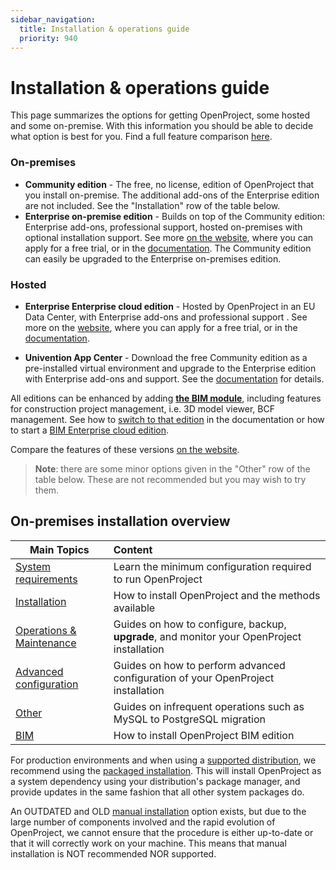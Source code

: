 ```yaml
---
sidebar_navigation:
  title: Installation & operations guide
  priority: 940
---
```


# Installation & operations guide

This page summarizes the options for getting OpenProject, some hosted and some on-premise. With this information you should be able to decide what option is best for you. Find a full feature comparison [here](https://www.openproject.org/pricing/#features).

### On-premises

* **Community edition** - The free, no license, edition of OpenProject that you install on-premise. The additional add-ons of the Enterprise edition are not included. See the "Installation" row of the table below.
* **Enterprise on-premise edition** - Builds on top of the Community edition: Enterprise add-ons, professional support, hosted on-premises with optional installation support. See more [on the website](https://www.openproject.org/enterprise-edition/), where you can apply for a free trial, or in the [documentation](../enterprise-guide/enterprise-on-premises-guide/). The Community edition can easily be upgraded to the Enterprise on-premises edition.

### Hosted

* **Enterprise Enterprise cloud edition** - Hosted by OpenProject in an EU Data Center, with Enterprise add-ons and professional support . See more on the [website](https://www.openproject.org/hosting/), where you can apply for a free trial, or in the [documentation](../enterprise-guide/enterprise-cloud-guide/).

* **Univention App Center** - Download the free Community edition as a pre-installed virtual environment and upgrade to the Enterprise edition with Enterprise add-ons and support. See the [documentation](installation/univention/) for details.

All editions can be enhanced by adding **[the BIM module](../bim-guide/)**, including features for construction project management, i.e. 3D model viewer, BCF management. See how to [switch to that edition](bim-edition/) in the documentation or how to start a [BIM Enterprise cloud edition](https://start.openproject.com/trial/bim).

Compare the features of these versions [on the website](https://www.openproject.org/pricing/#features). 

> **Note**: there are some minor options given in the "Other" row of the table below. These are not recommended but you may wish to try them.

## On-premises installation overview

| Main Topics                                 | Content                                                                                    |
|---------------------------------------------|:-------------------------------------------------------------------------------------------|
| [System requirements](system-requirements/) | Learn the minimum configuration required to run OpenProject                                |
| [Installation](installation/)               | How to install OpenProject and the methods available                                       |
| [Operations & Maintenance](operation/)      | Guides on how to configure, backup, **upgrade**, and monitor your OpenProject installation |
| [Advanced configuration](configuration/)    | Guides on how to perform advanced configuration of your OpenProject installation           |
| [Other](misc/)                              | Guides on infrequent operations such as MySQL to PostgreSQL migration                      |
| [BIM](../bim-guide/)                        | How to install OpenProject BIM edition                                                     |

For production environments and when using a [supported distribution](system-requirements), we recommend using the [packaged installation](installation/packaged/). This will install OpenProject as a system dependency using your distribution's package manager, and provide updates in the same fashion that all other system packages do.

An OUTDATED and OLD [manual installation](installation/manual) option exists, but due to the large number of components involved and the rapid evolution of OpenProject, we cannot ensure that the procedure is either up-to-date or that it will correctly work on your machine. This means that manual installation is NOT recommended NOR supported.

